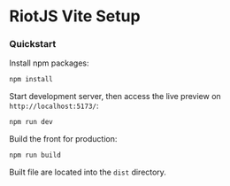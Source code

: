 # RiotJS Vite Setup

### Quickstart

Install npm packages:
```bash
npm install
```

Start development server, then access the live preview on `http://localhost:5173/`:
```bash
npm run dev
```

Build the front for production:
```bash
npm run build
```
Built file are located into the `dist` directory.

